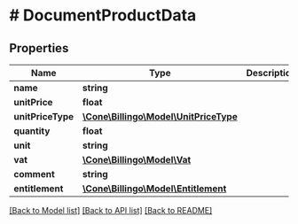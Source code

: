 # # DocumentProductData

## Properties

Name | Type | Description | Notes
------------ | ------------- | ------------- | -------------
**name** | **string** |  |
**unitPrice** | **float** |  |
**unitPriceType** | [**\Cone\Billingo\Model\UnitPriceType**](UnitPriceType.md) |  |
**quantity** | **float** |  |
**unit** | **string** |  |
**vat** | [**\Cone\Billingo\Model\Vat**](Vat.md) |  |
**comment** | **string** |  | [optional]
**entitlement** | [**\Cone\Billingo\Model\Entitlement**](Entitlement.md) |  | [optional]

[[Back to Model list]](../../README.md#models) [[Back to API list]](../../README.md#endpoints) [[Back to README]](../../README.md)
